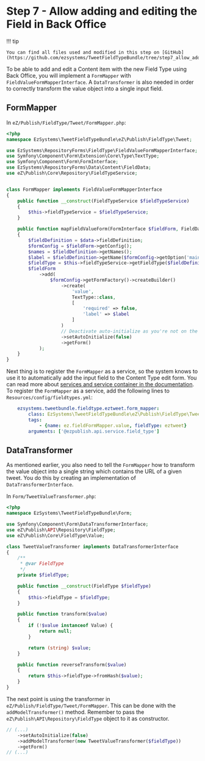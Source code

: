 # Step 7 - Allow adding and editing the Field in Back Office

!!! tip

    You can find all files used and modified in this step on [GitHub](https://github.com/ezsystems/TweetFieldTypeBundle/tree/step7_allow_adding_and_editing_v2).

To be able to add and edit a Content item with the new Field Type using Back Office,
you will implement a `FormMapper` with `FieldValueFormMapperInterface`.
A `DataTransformer` is also needed in order to correctly transform the value object into a single input field.

## FormMapper

In `eZ/Publish/FieldType/Tweet/FormMapper.php`:

``` php
<?php
namespace EzSystems\TweetFieldTypeBundle\eZ\Publish\FieldType\Tweet;

use EzSystems\RepositoryForms\FieldType\FieldValueFormMapperInterface;
use Symfony\Component\Form\Extension\Core\Type\TextType;
use Symfony\Component\Form\FormInterface;
use EzSystems\RepositoryForms\Data\Content\FieldData;
use eZ\Publish\Core\Repository\FieldTypeService;


class FormMapper implements FieldValueFormMapperInterface
{
    public function __construct(FieldTypeService $fieldTypeService)
    {
        $this->fieldTypeService = $fieldTypeService;
    }

    public function mapFieldValueForm(FormInterface $fieldForm, FieldData $data)
    {
        $fieldDefinition = $data->fieldDefinition;
        $formConfig = $fieldForm->getConfig();
        $names = $fieldDefinition->getNames();
        $label = $fieldDefinition->getName($formConfig->getOption('mainLanguageCode')) ?: reset($names);
        $fieldType = $this->fieldTypeService->getFieldType($fieldDefinition->fieldTypeIdentifier);
        $fieldForm
            ->add(
                $formConfig->getFormFactory()->createBuilder()
                    ->create(
                        'value',
                        TextType::class,
                        [
                            'required' => false,
                            'label' => $label
                        ]
                    )
                    // Deactivate auto-initialize as you're not on the root form.
                    ->setAutoInitialize(false)
                    ->getForm()
            );
    }
}
```

Next thing is to register the `FormMapper` as a service, so the system knows to use it
to automatically add the input field to the Content Type edit form.
You can read more about [services and service container in the documentation](../../guide/service_container.md).
To register the `FormMapper` as a service, add the following lines to `Resources/config/fieldtypes.yml`:

``` yml
    ezsystems.tweetbundle.fieldtype.eztweet.form_mapper:
        class: EzSystems\TweetFieldTypeBundle\eZ\Publish\FieldType\Tweet\FormMapper
        tags:
            - {name: ez.fieldFormMapper.value, fieldType: eztweet}
        arguments: ['@ezpublish.api.service.field_type']
```

## DataTransformer

As mentioned earlier, you also need to tell the `FormMapper` how to transform the value object
into a single string which contains the URL of a given tweet.
You do this by creating an implementation of `DataTransformerInterface`.

In `Form/TweetValueTransformer.php`:

``` php
<?php
namespace EzSystems\TweetFieldTypeBundle\Form;

use Symfony\Component\Form\DataTransformerInterface;
use eZ\Publish\API\Repository\FieldType;
use eZ\Publish\Core\FieldType\Value;

class TweetValueTransformer implements DataTransformerInterface
{
    /**
     * @var FieldType
     */
    private $fieldType;

    public function __construct(FieldType $fieldType)
    {
        $this->fieldType = $fieldType;
    }

    public function transform($value)
    {
        if (!$value instanceof Value) {
            return null;
        }

        return (string) $value;
    }

    public function reverseTransform($value)
    {
        return $this->fieldType->fromHash($value);
    }
}
```

The next point is using the transformer in `eZ/Publish/FieldType/Tweet/FormMapper`.
This can be done with the `addModelTransformer()` method.
Remember to pass the `eZ\Publish\API\Repository\FieldType` object to it as constructor.

``` php
// (...)
    ->setAutoInitialize(false)
    ->addModelTransformer(new TweetValueTransformer($fieldType))
    ->getForm()
// (...)
```
